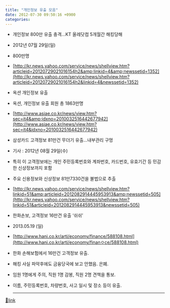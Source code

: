 ```yaml
---
title: "개인정보 유출 모음"
date: 2012-07-30 09:50:16 +0900
categories: 
---
```

  

- 개인정보 800만 유출 충격…KT 올레닷컴 5개월간 해킹당해
- 2012년 07월 29일(일)
- 800만명
- [http://kr.news.yahoo.com/service/news/shellview.htm?articleid=20120729021016154h2&amp;linkid=4&amp;newssetid=1352](http://kr.news.yahoo.com/service/news/shellview.htm?articleid=20120729021016154h2&linkid=4&newssetid=1352)

- 옥션 개인정보 유출
- 옥션, 개인정보 유출 회원 총 1863만명
- [http://www.asiae.co.kr/news/view.htm?sec=it4&amp;idxno=2010032516442677942](http://www.asiae.co.kr/news/view.htm?sec=it4&idxno=2010032516442677942)

- 삼성카드 고객정보 81만건 무더기 유출…내부관리 구멍
- 기사 : 2012년 08월 29일(수)
- 특히 이 고객정보에는 개인 주민등록번호와 계좌번호, 카드번호, 유효기간 등 민감한 신상정보까지 포함
- 주요 신용정보와 신상정보 81만7330건을 불법으로 추출
- [http://kr.news.yahoo.com/service/news/shellview.htm?linkid=51&amp;articleid=2012082914445953913&amp;newssetid=505](http://kr.news.yahoo.com/service/news/shellview.htm?linkid=51&articleid=2012082914445953913&newssetid=505)

- 한화손보, 고객정보 16만건 유출 ‘쉬쉬’
- 2013.05.19 (일)
- [http://www.hani.co.kr/arti/economy/finance/588108.html](http://www.hani.co.kr/arti/economy/finanㅇce/588108.html)
- 한화 손해보험에서 16만건 고객정보 유출.
- 해킹 사실 파악후에도 금융당국에 보고 안했음. 은폐.
- 임원 1명에게 주의, 직원 1명 감봉, 직원 2명 견책을 통보.
- 이름, 주민등록번호, 차량번호, 사고 일시 및 장소 등이 유출.


  


  ***
[🔗link](http://www.mins01.com/mh/tech/read/789)